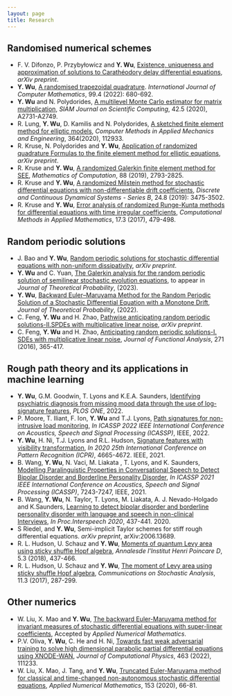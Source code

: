 ```yaml
---
layout: page
title: Research
---
```


## Randomised numerical schemes 
* F. V. Difonzo, P. Przybyłowicz and **Y. Wu**, [Existence, uniqueness and approximation of solutions to Carathéodory delay differential equations](https://arxiv.org/pdf/2204.02016.pdf), *arXiv preprint*.
* **Y. Wu**, [A randomised trapezoidal quadrature](https://doi.org/10.1080/00207160.2021.1929194). *International Journal of Computer Mathematics*, 99.4 (2022): 680-692.
* **Y. Wu** and N. Polydorides, [A multilevel Monte Carlo estimator for matrix multiplication](https://doi.org/10.1137/19M125604X), *SIAM Journal on Scientific Computing*, 42.5 (2020), A2731-A2749.
* R. Lung, **Y. Wu**, D. Kamilis and N. Polydorides, [A sketched finite element method for elliptic models](https://doi.org/10.1016/j.cma.2020.112933), *Computer Methods in Applied Mechanics and Engineering*, 364(2020), 112933.
* R. Kruse, N. Polydorides and **Y. Wu**, [Application of randomized quadrature Formulas to the finite element method for elliptic equations](https://arxiv.org/abs/1908.08901), *arXiv preprint*.
* R. Kruse and **Y. Wu**, [A randomized Galerkin finite element method for SEE](https://doi.org/10.1090/mcom/3421), *Mathematics of Computation*, 88 (2019), 2793-2825.
* R. Kruse and **Y. Wu**, [A randomized Milstein method for stochastic differential equations with non-differentiable drift coefficients](https://doi.org/10.3934/dcdsb.2018253), *Discrete and Continuous Dynamical Systems - Series B*, 24.8 (2019): 3475-3502.
* R. Kruse and **Y. Wu**, [Error analysis of randomized Runge-Kunta methods for differential equations with time irregular coefficients](https://doi.org/10.1515/cmam-2016-0048), *Computational Methods in Applied Mathematics*, 17.3 (2017), 479-498.

## Random periodic solutions 
* J. Bao and **Y. Wu**, [Random periodic solutions for stochastic differential equations with non-uniform dissipativity](https://arxiv.org/abs/2202.09771), *arXiv preprint*.
* **Y. Wu** and C. Yuan, [The Galerkin analysis for the random periodic solution of semilinear stochastic evolution equations](https://arxiv.org/abs/2111.14118), to appear in *Journal of Theoretical Probability*, (2023).
* **Y. Wu**, [Backward Euler–Maruyama Method for the Random Periodic Solution of a Stochastic Differential Equation with a Monotone Drift](https://link.springer.com/article/10.1007/s10959-022-01178-w), *Journal of Theoretical Probability*, (2022).
* C. Feng, **Y. Wu** and H. Zhao, [Pathwise anticipating random periodic solutions-II.SPDEs with multiplicative linear noise](https://arxiv.org/abs/1803.00503), *arXiv preprint*.
* C. Feng, **Y. Wu** and H. Zhao, [Anticipating random periodic solutions-I. SDEs with multiplicative linear noise](https://doi.org/10.1016/j.jfa.2016.04.027), *Journal of Functional Analysis*, 271 (2016), 365-417.


## Rough path theory and its applications in machine learning
* **Y. Wu**, G.M. Goodwin, T. Lyons and K.E.A. Saunders, [Identifying psychiatric diagnosis from missing mood data through the use of log-signature features](https://journals.plos.org/plosone/article/authors?id=10.1371/journal.pone.0276821), *PLOS ONE*, 2022.
* P. Moore, T. Iliant, F. Ion, **Y. Wu** and T.J. Lyons, [Path signatures for non-intrusive load monitoring](https://ieeexplore.ieee.org/document/9747285), *In ICASSP 2022 IEEE International Conference on Acoustics, Speech and Signal Processing (ICASSP)*, IEEE, 2022.
* **Y. Wu**, H. Ni, T.J. Lyons and R.L. Hudson, [Signature features with visibility transformation](https://doi.org/10.1109/ICPR48806.2021.9412642), *In 2020 25th International Conference on Pattern Recognition (ICPR)*, 4665-4672. IEEE, 2021.
* B. Wang, **Y. Wu**, N. Vaci, M. Liakata , T. Lyons, and K. Saunders, [Modelling Paralinguistic Properties in Conversational Speech to Detect Bipolar Disorder and Borderline Personality Disorder](https://doi.org/10.1109/ICASSP39728.2021.9413891), *In ICASSP 2021 IEEE International Conference on Acoustics, Speech and Signal Processing (ICASSP)*, 7243-7247, IEEE, 2021.
* B. Wang, **Y. Wu**, N. Taylor, T. Lyons, M. Liakata, A. J. Nevado-Holgado and K.Saunders, [Learning to detect bipolar disorder and borderline personality disorder with
language and speech in non-clinical Interviews](https://doi.org/10.21437/Interspeech.2020-3040), *In Proc.Interspeech 2020*, 437-441. 2020.
* S Riedel, and **Y. Wu**, Semi-implicit Taylor schemes for stiff rough differential equations. *arXiv preprint*, arXiv:2006.13689.
* R. L. Hudson, U. Schauz and **Y. Wu**, [Moments of quantum Levy area using sticky shuffle Hopf algebra](https://doi.org/10.4171/AIHPD/59), *Annalesde l'Institut Henri Poincare D*, 5.3 (2018), 437-466.
* R. L. Hudson, U. Schauz and **Y. Wu**, [The moment of Levy area using sticky shuffle Hopf algebra](https://doi.org/10.31390/cosa.11.3.02), *Communications on Stochastic Analysis*, 11.3 (2017), 287-299.

## Other numerics
* W. Liu, X. Mao and **Y. Wu**, [The backward Euler-Maruyama method for invariant measures of stochastic differential equations with super-linear coefficients](https://doi.org/10.1016/j.apnum.2022.09.017), Accepted by *Applied Numerical Mathematics*.
* P.V. Oliva, **Y. Wu**, C. He and H. Ni, [Towards fast weak adversarial training to solve high dimensional parabolic partial differential equations using XNODE-WAN](https://doi.org/10.1016/j.jcp.2022.111233), *Journal of Computational Physics*, 463 (2022), 111233.
* W. Liu, X. Mao, J. Tang, and **Y. Wu**, [Truncated Euler-Maruyama method for classical and time-changed non-autonomous stochastic differential equations](https://doi.org/10.1016/j.apnum.2020.02.007), *Applied Numerical Mathematics*, 153 (2020), 66-81.
